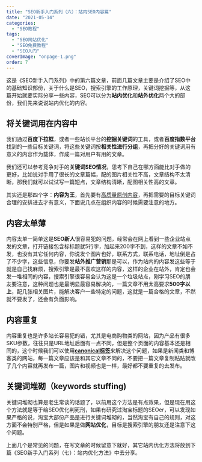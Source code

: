 ```yaml
---
title: "SEO新手入门系列（六）：站内SEO内容篇"
date: "2021-05-14"
categories: 
  - "SEO教程"
tags: 
  - "SEO网站优化"
  - "SEO免费教程"
  - "SEO入门"
coverImage: "onpage-1.png"
order: 7
---
```


这是《SEO新手入门系列》中的第六篇文章，前面几篇文章主要是介绍了SEO中的基础知识部份，关于什么是SEO，搜索引擎的工作原理，关键词挖掘等，从这篇开始就要实际分享一些内容，SEO可以分为**站内优化**和**站外优化**两个大的部份，我们先来说说站内优化的内容。

## 将关键词用在内容中

我们通过**百度下拉框**，或者一些站长平台的**挖掘关键词**的工具，或者**百度指数平台**找到的一些目标关键词，将这些关键词按**相关性进行分组**，再把分好的关键词用有意义的内容作为载体，作成一篇对用户有用的文章。

我们还可以参考竞争对手的**关键词SEO情况**，思考下自己在哪方面能比对手做的更好，比如说对手用了很长的文章篇幅，配的图片相关性不高，文章结构不太清晰，那我们就可以试试写一篇短点，文章结构清晰，配图相关性高的文章。

其实还是那四个字：**内容为王**，首先要有[高质量原创内容](https://www.helloyu.top/seo/writing-seo-article/)，再把需要的目标关键词合理的安排进去才有意义，下面说几点在组织内容的时候需要注意的地方。

## 内容太单薄

内容太单一简单这是**SEO新人**很容易犯的问题，经常会在网上看到一些企业站点发的文章，打开链接包含标标题就5行字，加起来200字不到，这样的文章不如不发，也没有其它任何内容，你说发个图片也好，联系方式，联系电话，地址倒是占了不少字，这些信息，你要发**站外推广营销**那是可以，作为站内的内容发这些等于就是自己找麻烦，搜索引擎是最不喜欢这样的内容，这样的企业在站外，肯定也会发一堆相同的内容，搜索引擎很容易会认为这是一个垃圾站点，刚学习SEO的朋友要注意，这种问题也是最明显最容易解决的，一篇文章不用太高要求**500字以上**，配几张相关图片，能解决客户一些特定的问题，这就是一篇合格的文章，不然就不要发了，还会有负面影响。

## 内容重复

内容重复也是许多站长容易犯的错，尤其是电商购物类的网站，因为产品有很多SKU参数，往往只是URL地址后面有一点不同，但是整个页面的内容基本还是相同的，这个时候我们可以使用[**canonical标签**](https://www.helloyu.top/seo/seo-canonical/)来解决这个问题，如果是新闻类和博客类的网站，每一篇文章应该是和其它文章不同的，不要把一篇文章复制粘贴就改了几个内容就再发布一篇，图片和视频也是一样，最好都不要重复的去发布。

## 关键词堆砌（keywords stuffing)

关键词堆砌也算是老生常谈的话题了，以前用这个方法是有点效果，但是现在用这个方法就是等于给SEO优化判死刑，如果有研究过淘宝标题的SEOer，可以发现如果严格的说，淘宝大部份产品是进行关键词堆砌的，当然淘宝有自己的规则，对这方面不会特别严格，但是如果是做**网站优化**，目标是搜索引擎的朋友还是注意下这个问题。

上面几个是常见的问题，在写文章的时候留意下就好，其它站内优化方法将放到下篇《SEO新手入门系列（七）：站内优化方法》中去分享。
